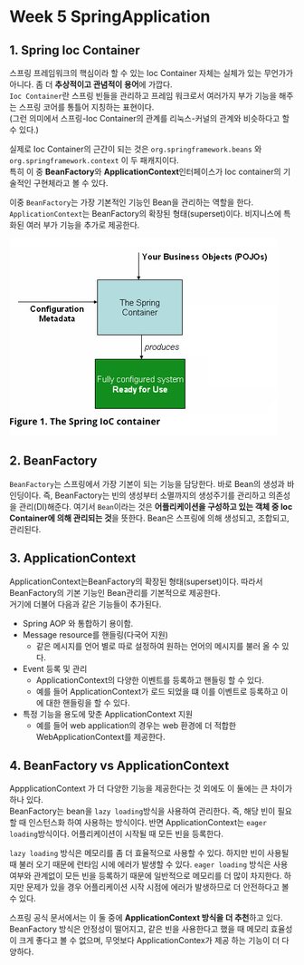 # Week 5 SpringApplication

## 1. Spring Ioc Container

스프링 프레임워크의 핵심이라 할 수 있는 Ioc Container 자체는 실체가 있는 무언가가 아니다. 좀 더 **추상적이고 관념적이 용어**에 가깝다.  
`Ioc Container`란 스프링 빈들을 관리하고 프레임 워크로서 여러가지 부가 기능을 해주는 스프링 코어를 통틀어 지칭하는 표현이다.  
(그런 의미에서 스프링-Ioc Container의 관계를 리눅스-커널의 관계와 비슷하다고 할 수 있다.)

실제로 Ioc Container의 근간이 되는 것은 `org.springframework.beans` 와 `org.springframework.context` 이 두 패캐지이다.  
특히 이 중 **BeanFactory**와 **ApplicationContext**인터페이스가 Ioc container의 기술적인 구현체라고 볼 수 있다.  

이중 `BeanFactory`는 가장 기본적인 기능인 Bean을 관리하는 역할을 한다.  
`ApplicationContext`는 BeanFactory의 확장된 형태(superset)이다. 비지니스에 특화된 여러 부가 기능을 추가로 제공한다.  

![Ioc Container](images/rockjoon_week5_1.png)


## 2. BeanFactory

`BeanFactory`는 스프링에서 가장 기본이 되는 기능을 담당한다.
바로 Bean의 생성과 바인딩이다. 즉, BeanFactory는 빈의 생성부터 소멸까지의 생성주기를 관리하고 의존성을 관리(DI)해준다.
여기서 `Bean`이라는 것은 **어플리케이션을 구성하고 있는 객체 중 Ioc Container에 의해 관리되는 것**을 뜻한다. Bean은 스프링에 의해 생성되고, 조합되고, 관리된다.

## 3. ApplicationContext

ApplicationContext는BeanFactory의 확장된 형태(superset)이다. 따라서 BeanFactory의 기본 기능인 Bean관리를 기본적으로 제공한다.  
거기에 더불어 다음과 같은 기능들이 추가된다.

* Spring AOP 와 통합하기 용이함.
* Message resource를 핸들링(다국어 지원)
  * 같은 메시지를 언어 별로 따로 설정하여 원하는 언어의 메시지를 불러 올 수 있다.
* Event 등록 및 관리
  * ApplicationContext의 다양한 이벤트를 등록하고 핸들링 할 수 있다.
  * 예를 들어 ApplicationContext가 로드 되었을 떄 이를 이벤트로 등록하고 이에 대한 핸들링을 할 수 있다.
* 특정 기능을 용도에 맞춘 ApplicationContext 지원
  * 예를 들어 web application의 경우는 web 환경에 더 적합한 WebApplicationContext를 제공한다.

## 4. BeanFactory vs ApplicationContext

AppplicationContext 가 더 다양한 기능을 제공한다는 것 외에도 이 둘에는 큰 차이가 하나 있다.  
BeanFactory는 bean을 `lazy loading`방식을 사용하여 관리한다. 즉, 해당 빈이 필요할 때 인스턴스화 하여 사용하는 방식이다.
반면 ApplicationContext는 `eager loading`방식이다. 어플리케이션이 시작될 때 모든 빈을 등록한다.

`lazy loading` 방식은 메모리를 좀 더 효율적으로 사용할 수 있다. 하지만 빈이 사용될 때 불러 오기 때문에 런타임 시에 에러가 발생할 수 있다.
`eager loading` 방식은 사용여부와 관계없이 모든 빈을 등록하기 때문에 일반적으로 메모리를 더 많이 차지한다. 하지만 문제가 있을 경우
어플리케이션 시작 시점에 에러가 발생하므로 더 안전하다고 볼 수 있다.

스프링 공식 문서에서는 이 둘 중에 **ApplicationContext 방식을 더 추천**하고 있다.
BeanFactory 방식은 안정성이 떨어지고, 같은 빈을 사용한다고 했을 때 메모리 효율성이 크게 좋다고 볼 수 없으며,
무엇보다 ApplicationContex가 제공 하는 기능이 더 다양하다.

